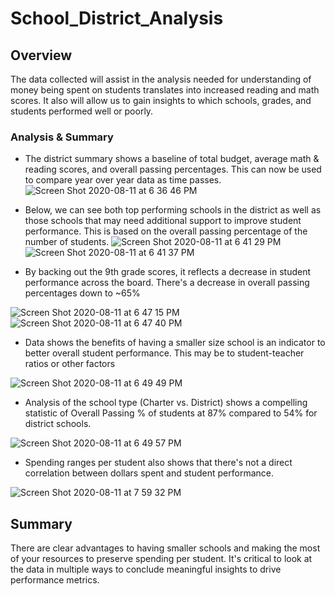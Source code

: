 # School_District_Analysis

## Overview
The data collected will assist in the analysis needed for understanding of money being spent on students translates into increased reading and math scores. It also will allow us to gain insights to which schools, grades, and students performed well or poorly.

### Analysis & Summary

- The district summary shows a baseline of total budget, average math & reading scores, and overall passing percentages. This can now be used to compare year over year data as time passes. 
![Screen Shot 2020-08-11 at 6 36 46 PM](https://user-images.githubusercontent.com/67982071/89958554-1944a680-dc08-11ea-8f05-4a7032cc7212.png)

- Below, we can see both top performing schools in the district as well as those schools that may need additional support to improve student performance. This is based on the overall passing percentage of the number of students. 
![Screen Shot 2020-08-11 at 6 41 29 PM](https://user-images.githubusercontent.com/67982071/89958740-aab41880-dc08-11ea-97ed-1b23b38ebe97.png)
![Screen Shot 2020-08-11 at 6 41 37 PM](https://user-images.githubusercontent.com/67982071/89958746-adaf0900-dc08-11ea-9f85-34623e98c9e7.png)

- By backing out the 9th grade scores, it reflects a decrease in student performance across the board. There's a decrease in overall passing percentages down to ~65%

![Screen Shot 2020-08-11 at 6 47 15 PM](https://user-images.githubusercontent.com/67982071/89959537-a983eb00-dc0a-11ea-90a6-e3e034c7a294.png)
![Screen Shot 2020-08-11 at 6 47 40 PM](https://user-images.githubusercontent.com/67982071/89959552-b0aaf900-dc0a-11ea-8c6a-444a3f623d8e.png)

- Data shows the benefits of having a smaller size school is an indicator to better overall student performance. This may be to student-teacher ratios or other factors

![Screen Shot 2020-08-11 at 6 49 49 PM](https://user-images.githubusercontent.com/67982071/89960098-fe743100-dc0b-11ea-905e-e435c0463db9.png)

- Analysis of the school type (Charter vs. District) shows a compelling statistic of Overall Passing % of students at 87% compared to 54% for district schools.

![Screen Shot 2020-08-11 at 6 49 57 PM](https://user-images.githubusercontent.com/67982071/89960350-ccaf9a00-dc0c-11ea-9625-a29fcd7406ce.png)

- Spending ranges per student also shows that there's not a direct correlation between dollars spent and student performance. 

![Screen Shot 2020-08-11 at 7 59 32 PM](https://user-images.githubusercontent.com/67982071/89960707-bd7d1c00-dc0d-11ea-8521-f793477eb7c1.png)

## Summary
There are clear advantages to having smaller schools and making the most of your resources to preserve spending per student. It's critical to look at the data in multiple ways to conclude meaningful insights to drive performance metrics. 

